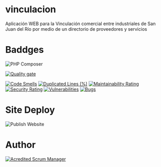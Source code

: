 # vinculacion
Aplicación WEB para la Vinculación comercial entre industriales de San Juan del Río por medio de un directorio de proveedores y servicios

# Baddges
![PHP Composer](https://github.com/UNADRubenLara/vinculacion/workflows/PHP%20Composer/badge.svg)

[![Quality gate](https://sonarcloud.io/api/project_badges/quality_gate?project=UNADRubenLara_vinculacion)](https://sonarcloud.io/dashboard?id=UNADRubenLara_vinculacion)

[![Code Smells](https://sonarcloud.io/api/project_badges/measure?project=UNADRubenLara_vinculacion&metric=code_smells)](https://sonarcloud.io/dashboard?id=UNADRubenLara_vinculacion)
[![Duplicated Lines (%)](https://sonarcloud.io/api/project_badges/measure?project=UNADRubenLara_vinculacion&metric=duplicated_lines_density)](https://sonarcloud.io/dashboard?id=UNADRubenLara_vinculacion)
[![Maintainability Rating](https://sonarcloud.io/api/project_badges/measure?project=UNADRubenLara_vinculacion&metric=sqale_rating)](https://sonarcloud.io/dashboard?id=UNADRubenLara_vinculacion)
[![Security Rating](https://sonarcloud.io/api/project_badges/measure?project=UNADRubenLara_vinculacion&metric=security_rating)](https://sonarcloud.io/dashboard?id=UNADRubenLara_vinculacion)
[![Vulnerabilities](https://sonarcloud.io/api/project_badges/measure?project=UNADRubenLara_vinculacion&metric=vulnerabilities)](https://sonarcloud.io/dashboard?id=UNADRubenLara_vinculacion)
[![Bugs](https://sonarcloud.io/api/project_badges/measure?project=UNADRubenLara_vinculacion&metric=bugs)](https://sonarcloud.io/dashboard?id=UNADRubenLara_vinculacion)


# Site Deploy
![Publish Website](https://github.com/UNADRubenLara/vinculacion/workflows/Publish%20Website/badge.svg?event=push)

# Author
[![Acredited Scrum Manager](https://scrummanager.com/website/img/acreditado-en.png)](https://scrummanager.com/website/c/profile/member.php?id=13672)

